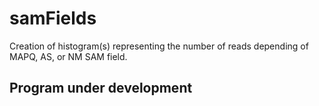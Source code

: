 # samFields
 Creation of histogram(s) representing the number of reads depending of MAPQ, AS, or NM SAM field.

## Program under development
